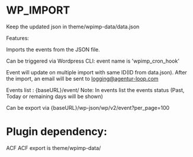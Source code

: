 # WP_IMPORT
Keep the updated json in theme/wpimp-data/data.json

Features:

Imports the events from the JSON file.

Can be triggered via Wordpress CLI: event name is 'wpimp_cron_hook'

Event will update on multiple import with same ID(ID from data.json).
After the import, an email will be sent to logging@agentur-loop.com

Events list : {baseURL}/event/
Note: In events list the events status (Past, Today or  remaining days will be shown)

Can be export via {baseURL}/wp-json/wp/v2/event?per_page=100

Plugin dependency:
==========================================
ACF
ACF export is  theme/wpimp-data/

